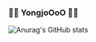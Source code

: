 ### 👏🏻 YongjoOoO 👏🏻

![Anurag's GitHub stats](https://github-readme-stats.vercel.app/api?username=YongJoOoO&show_icons=true&theme=omni)

